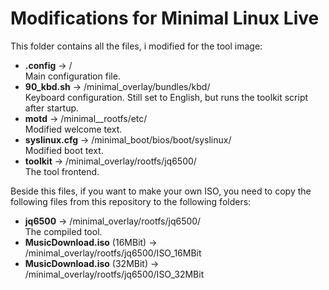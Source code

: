 # Modifications for Minimal Linux Live
  
This folder contains all the files, i modified for the tool image:  
* **.config** -> /  
  Main configuration file.  
* **90_kbd.sh** -> /minimal_overlay/bundles/kbd/  
  Keyboard configuration. Still set to English, but runs the toolkit script after startup.  
* **motd** -> /minimal__rootfs/etc/  
  Modified welcome text.  
* **syslinux.cfg** -> /minimal_boot/bios/boot/syslinux/  
  Modified boot text.  
* **toolkit** -> /minimal_overlay/rootfs/jq6500/  
  The tool frontend.
  
Beside this files, if you want to make your own ISO, you need to copy the following files from this repository to the following folders:

* **jq6500** -> /minimal_overlay/rootfs/jq6500/  
  The compiled tool.  
* **MusicDownload.iso** (16MBit) -> /minimal_overlay/rootfs/jq6500/ISO_16MBit  
* **MusicDownload.iso** (32MBit) -> /minimal_overlay/rootfs/jq6500/ISO_32MBit  

